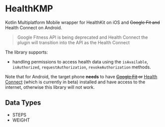 # HealthKMP

Kotlin Multiplatform Mobile wrapper for HealthKit on iOS and ~~Google Fit and~~ Health Connect on Android.

> Google Fitness API is being deprecated and Health Connect the plugin will transition into the API as the Health Connect

The library supports:
- handling permissions to access health data using the `isAvailable`, `isAuthorized`, `requestAuthorization`, `revokeAuthorization` methods.

Note that for Android, the target phone **needs** to have ~~[Google Fit](https://www.google.com/fit/) or~~ [Health Connect](https://health.google/health-connect-android/) (which is currently in beta) installed and have access to the internet, otherwise this library will not work.

## Data Types
- STEPS
- WEIGHT